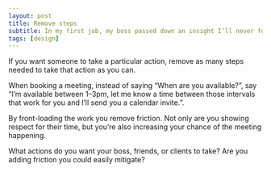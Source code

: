 ```yaml
---
layout: post
title: Remove steps
subtitle: In my first job, my boss passed down an insight I’ll never forget…
tags: [design]
---
```


If you want someone to take a particular action, remove as many steps needed to take that action as you can.

When booking a meeting, instead of saying “When are you available?”, say “I’m available between 1–3pm, let me know a time between those intervals that work for you and I’ll send you a calendar invite.”.

By front-loading the work you remove friction. Not only are you showing respect for their time, but you’re also increasing your chance of the meeting happening.

What actions do you want your boss, friends, or clients to take? Are you adding friction you could easily mitigate?
